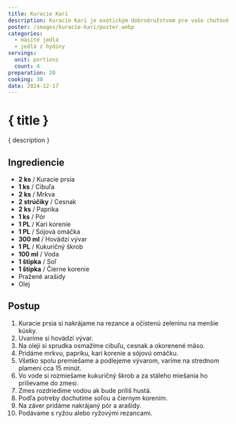 ```yaml
---
title: Kuracie Kari
description: Kuracie Kari je exotickým dobrodružstvom pre vaše chuťové bunky.
poster: /images/kuracie-kari/poster.webp
categories:
  - mäsité jedlá
  - jedlá z hydiny
servings:
  unit: portions
  count: 4
preparation: 20
cooking: 30
date: 2024-12-17
---
```


# { title }

{ description }

## Ingrediencie

- **2 ks** / Kuracie prsia
- **1 ks** / Cibuľa
- **2 ks** / Mrkva
- **2 strúčiky** / Cesnak
- **2 ks** / Paprika
- **1 ks** / Pór
- **1 PL** / Kari korenie
- **1 PL** / Sójová omáčka
- **300 ml** / Hovädzí vývar
- **1 PL** / Kukuričný škrob
- **100 ml** / Voda
- **1 štipka** / Soľ
- **1 štipka** / Čierne korenie
- Pražené arašidy
- Olej

## Postup

1. Kuracie prsia si nakrájame na rezance a očistenú zeleninu na menšie kúsky.
2. Uvaríme si hovädzí vývar.
3. Na oleji si sprudka osmažíme cibuľu, cesnak a okorenené mäso.
4. Pridáme mrkvu, papriku, kari korenie a sójovú omáčku.
5. Všetko spolu premiešame a podlejeme vývarom, varíme na strednom plameni cca 15 minút.
6. Vo vode si rozmiešame kukuričný škrob a za stáleho miešania ho prilievame do zmesi.
7. Zmes rozdriedime vodou ak bude príliš hustá.
8. Podľa potreby dochutíme soľou a čiernym korením.
9. Na záver pridáme nakrájaný pór a arašidy.
10. Podávame s ryžou alebo ryžovými rezancami.
